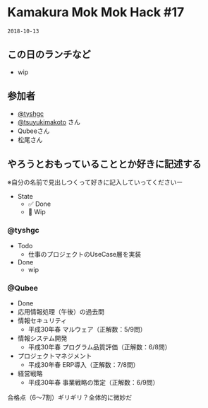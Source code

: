 # Kamakura Mok Mok Hack #17

`2018-10-13`

## この日のランチなど
- wip


## 参加者

- [@tyshgc](http://twitter.com/tyshgc)
- [@tsuyukimakoto](https://twitter.com/everes) さん
- Qubeeさん
- 松尾さん


## やろうとおもっていることとか好きに記述する
※自分の名前で見出しつくって好きに記入していってくださいー

- State
  - ✅ Done
  - 🚧 Wip

### @tyshgc

- Todo
  - 仕事のプロジェクトのUseCase層を実装
- Done
  - wip

### @Qubee

- Done
 - 応用情報処理（午後）の過去問
  - 情報セキュリティ
    - 平成30年春 マルウェア（正解数：5/9問）
  - 情報システム開発
    - 平成30年春 プログラム品質評価（正解数：6/8問）
  - プロジェクトマネジメント
    - 平成30年春 ERP導入（正解数：7/8問）
  - 経営戦略
    - 平成30年春 事業戦略の策定（正解数：6/9問）

 合格点（6〜7割）ギリギリ？全体的に微妙だ

